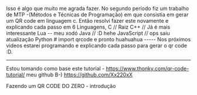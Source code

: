 
<p>
Isso é algo que muito me agrada fazer. No segundo período fiz um trabalho de MTP -(Métodos e Técnicas de Programação) em que consistia em gerar um QR code em linguagem c.
Então resolvi fazer este novamente e explicando cada passo em 6 Linguagens,
C // Raiz
C++ // Já é mais interessante
Lua -- meu xodó 
Java // :D hehe
JavaScript // ops saiu atualização
Python # import qrcode e pronto huahuahua
-----
Nos próximos videos estarei programando e explicando cada passo para gerar o qr code :D.

-----
Estou tomando como base este tutorial - https://www.thonky.com/qr-code-tutorial/
meu github B-) https://github.com/Xx220xX


Fazendo um QR CODE DO ZERO - introdução
</p>
